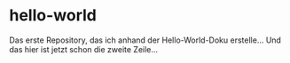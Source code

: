 # hello-world
Das erste Repository, das ich anhand der Hello-World-Doku erstelle...
Und das hier ist jetzt schon die zweite Zeile...
